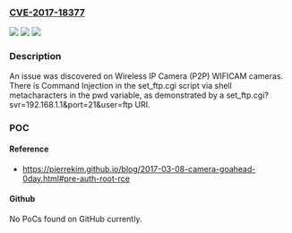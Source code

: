 ### [CVE-2017-18377](https://cve.mitre.org/cgi-bin/cvename.cgi?name=CVE-2017-18377)
![](https://img.shields.io/static/v1?label=Product&message=n%2Fa&color=blue)
![](https://img.shields.io/static/v1?label=Version&message=n%2Fa&color=blue)
![](https://img.shields.io/static/v1?label=Vulnerability&message=n%2Fa&color=brighgreen)

### Description

An issue was discovered on Wireless IP Camera (P2P) WIFICAM cameras. There is Command Injection in the set_ftp.cgi script via shell metacharacters in the pwd variable, as demonstrated by a set_ftp.cgi?svr=192.168.1.1&port=21&user=ftp URI.

### POC

#### Reference
- https://pierrekim.github.io/blog/2017-03-08-camera-goahead-0day.html#pre-auth-root-rce

#### Github
No PoCs found on GitHub currently.

